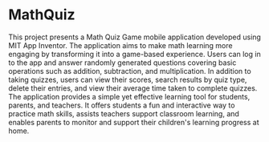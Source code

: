 # MathQuiz
This project presents a Math Quiz Game mobile application developed using MIT App Inventor. The application aims to make math learning more engaging by transforming it into a game-based experience. Users can log in to the app and answer randomly generated questions covering basic operations such as addition, subtraction, and multiplication. In addition to taking quizzes, users can view their scores, search results by quiz type, delete their entries, and view their average time taken to complete quizzes.
The application provides a simple yet effective learning tool for students, parents, and teachers. It offers students a fun and interactive way to practice math skills, assists teachers support classroom learning, and enables parents to monitor and support their children's learning progress at home.
